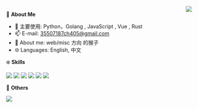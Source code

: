 <a href="#">
  <img align="right" src="https://github-readme-stats.vercel.app/api?username=sd0ric4&count_private=true&show_icons=true" />
</a>


🍓 **About Me**

- 🔭 主要使用: Python，Golang , JavaScript , Vue , Rust
- 📫 E-mail: 35507187ch405@gmail.com
- 👯 About me: web/misc 方向 的猴子
- 🌐 Languages: English, 中文

❄️ **Skills**

![](https://img.shields.io/badge/-Python-3e74a2?style=flat-square&logo=Python&logoColor=fff)
![](https://img.shields.io/badge/-Go-00add8?style=flat-square&logo=Go&logoColor=fff)
![](https://img.shields.io/badge/-Node.js-339933?style=flat-square&logo=Node.js&logoColor=fff)
![](https://img.shields.io/badge/-Vue-4fc08d?style=flat-square&logo=Vue.js&logoColor=fff)
![](https://img.shields.io/badge/-Docker-2496ED?style=flat-square&logo=Docker&logoColor=fff)
![](https://img.shields.io/badge/-Linux-000000?style=flat-square&logo=Linux&logoColor=fff)


🎄 **Others**

<img src="https://github-readme-stats.vercel.app/api/top-langs/?username=sd0ric4" />

